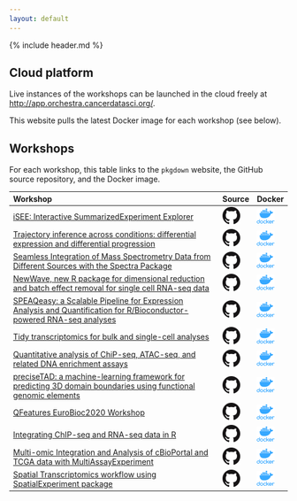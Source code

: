 ```yaml
---
layout: default
---
```


{% include header.md %}

## Cloud platform

Live instances of the workshops can be launched in the cloud freely at <http://app.orchestra.cancerdatasci.org/>.

This website pulls the latest Docker image for each workshop (see below).

## Workshops

For each workshop, this table links to the `pkgdown` website, the GitHub source repository, and the Docker image.

| Workshop | Source | Docker  |
| :------- | :----- | ------- |
| [iSEE: Interactive SummarizedExperiment Explorer](https://isee.github.io/iSEEWorkshopEuroBioc2020/) | [![GH](images/GitHub-Mark-32px.png)](https://github.com/iSEE/iSEEWorkshopEuroBioc2020) | [![Docker](images/docker_icon.png)](https://hub.docker.com/repository/docker/iseedevelopers/iseeworkshopeurobioc2020) |
| [Trajectory inference across conditions: differential expression and differential progression](https://kstreet13.github.io/bioc2020trajectories/) | [![GH](images/GitHub-Mark-32px.png)](https://github.com/kstreet13/bioc2020trajectories) | [![Docker](images/docker_icon.png)](https://hub.docker.com/repository/docker/kstreet13/bioc2020trajectories) |
| [Seamless Integration of Mass Spectrometry Data from Different Sources with the Spectra Package](https://jorainer.github.io/SpectraTutorials) | [![GH](images/GitHub-Mark-32px.png)](https://github.com/jorainer/SpectraTutorials) | [![Docker](images/docker_icon.png)](https://hub.docker.com/repository/docker/jorainer/spectra_tutorials) |
| [NewWave, new R package for dimensional reduction and batch effect removal for single cell RNA-seq data](https://fedeago.github.io/SurfingNewWave/) | [![GH](images/GitHub-Mark-32px.png)](https://github.com/fedeago/SurfingNewWave) | [![Docker](images/docker_icon.png)](https://hub.docker.com/repository/docker/fedeago/surfingnewwave) |
| [SPEAQeasy: a Scalable Pipeline for Expression Analysis and Quantification for R/Bioconductor-powered RNA-seq analyses](http://research.libd.org/SPEAQeasyWorkshop2020/) | [![GH](images/GitHub-Mark-32px.png)](https://github.com/LieberInstitute/SPEAQeasyWorkshop2020) | [![Docker](images/docker_icon.png)](https://hub.docker.com/repository/docker/lcollado/speaqeasyworkshop2020) |
| [Tidy transcriptomics for bulk and single-cell analyses](https://stemangiola.github.io/bioceurope2020_tidytranscriptomics/) | [![GH](images/GitHub-Mark-32px.png)](https://github.com/stemangiola/bioceurope2020_tidytranscriptomics) | [![Docker](images/docker_icon.png)](https://hub.docker.com/repository/docker/stemangiola/bioceurope2020_tidytranscriptomics) |
| [Quantitative analysis of ChiP-seq, ATAC-seq, and related DNA enrichment assays](https://bioinformatics-core-shared-training.github.io/Quantitative-ChIPseq-Workshop/) | [![GH](images/GitHub-Mark-32px.png)](https://github.com/bioinformatics-core-shared-training/Quantitative-ChIPseq-Workshop) | [![Docker](images/docker_icon.png)](https://hub.docker.com/repository/docker/crukcibioinformatics/quantitative_chip_workshop) |
| [preciseTAD: a machine-learning framework for predicting 3D domain boundaries using functional genomic elements](https://dozmorovlab.github.io/preciseTADworkshop/) | [![GH](images/GitHub-Mark-32px.png)](https://github.com/dozmorovlab/preciseTADworkshop) | [![Docker](images/docker_icon.png)](https://hub.docker.com/repository/docker/stilianoudakis/precisetadworkshop) |
| [QFeatures EuroBioc2020 Workshop](https://lgatto.github.io/QFeaturesWorkshop2020/) | [![GH](images/GitHub-Mark-32px.png)](https://github.com/lgatto/QFeaturesWorkshop2020) | [![Docker](images/docker_icon.png)](https://hub.docker.com/repository/docker/lgatto/qfeaturesworkshop2020) |
| [Integrating ChIP-seq and RNA-seq data in R](https://mahshaaban.github.io/targetShop/) | [![GH](images/GitHub-Mark-32px.png)](https://github.com/MahShaaban/targetShop) | [![Docker](images/docker_icon.png)](https://hub.docker.com/repository/docker/mahshaaban/targetshop) |
| [Multi-omic Integration and Analysis of cBioPortal and TCGA data with MultiAssayExperiment](https://waldronlab.io/MultiAssayWorkshop/) | [![GH](images/GitHub-Mark-32px.png)](https://github.com/waldronlab/multiassayworkshop) | [![Docker](images/docker_icon.png)](https://hub.docker.com/repository/docker/mr148/multiassayworkshop) |
| [Spatial Transcriptomics workflow using SpatialExperiment package](https://drighelli.github.io/EuroBioc2020_SpatialWorkshop/) | [![GH](images/GitHub-Mark-32px.png)](https://github.com/drighelli/EuroBioc2020_SpatialWorkshop) | [![Docker](images/docker_icon.png)](https://hub.docker.com/repository/docker/drighelli/eurobioc2020spatialworkshop) |
